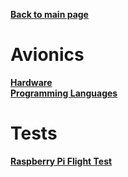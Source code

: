 **[Back to main page](https://und-arc.github.io/research/index.html)**  

# Avionics

**[Hardware](https://und-arc.github.io/research/Avionics/hardware.html)**  
**[Programming Languages](https://und-arc.github.io/research/Avionics/languages.html)**    

# Tests

**[Raspberry Pi Flight Test](https://und-arc.github.io/research/Avionics/stripe-test/raspi-before-after.html)**
